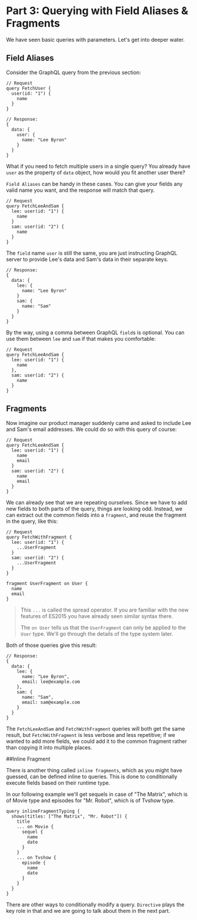 # Part 3: Querying with Field Aliases & Fragments

We have seen basic queries with parameters. Let's get into deeper water.

## Field Aliases

Consider the GraphQL query from the previous section:

```
// Request
query FetchUser {
  user(id: "1") {
    name
  }
}

// Response:
{
  data: {
    user: {
      name: "Lee Byron"
    }
  }
}
```

What if you need to fetch multiple users in a single query? You already have `user` as the property of `data` object, how would you fit another user there?

`Field Aliases` can be handy in these cases. You can give your fields any valid name you want, and the response will match that query.

```
// Request
query FetchLeeAndSam {
  lee: user(id: "1") {
    name
  }
  sam: user(id: "2") {
    name
  }
}
```

The `field` name `user` is still the same, you are just instructing GraphQL server to provide Lee's data and Sam's data in their separate keys.

```
// Response:
{
  data: {
    lee: {
      name: "Lee Byron"
    }
    sam: {
      name: "Sam"
    }
  }
}
```

By the way, using a comma between GraphQL `field`s is optional. You can use them between `lee` and `sam` if that makes you comfortable:

```
// Request
query FetchLeeAndSam {
  lee: user(id: "1") {
    name
  },
  sam: user(id: "2") {
    name
  }
}
```

## Fragments

Now imagine our product manager suddenly came and asked to include Lee and Sam's email addresses. We could do so with this query of course:

```
// Request
query FetchLeeAndSam {
  lee: user(id: "1") {
    name
    email
  }
  sam: user(id: "2") {
    name
    email
  }
}
```

We can already see that we are repeating ourselves. Since we have to add new fields to both parts of the query, things are looking odd. Instead, we can extract out the common fields into a `fragment`, and reuse the fragment in the query, like this:

```
// Request
query FetchWithFragment {
  lee: user(id: "1") {
    ...UserFragment
  }
  sam: user(id: "2") {
    ...UserFragment
  }
}

fragment UserFragment on User {
  name
  email
}
```

> This `...` is called the spread operator. If you are familiar with the new features of ES2015 you have already seen similar syntax there.
>
> The `on User` tells us that the `UserFragment` can only be applied to the `User` type. We'll go through the details of the type system later.

Both of those queries give this result:

```
// Response:
{
  data: {
    lee: {
      name: "Lee Byron",
      email: lee@example.com
    },
    sam: {
      name: "Sam",
      email: sam@example.com
    }
  }
}
```

The `FetchLeeAndSam` and `FetchWithFragment` queries will both get the same result, but `FetchWithFragment` is less verbose and less repetitive; if we wanted to add more fields, we could add it to the common fragment rather than copying it into multiple places.

##Inline Fragment

There is another thing called `inline fragments`, which as you might have guessed, can be defined inline to queries. This is done to conditionally execute fields based on their runtime type.

In our following example we'll get sequels in case of "The Matrix", which is of Movie type and episodes for "Mr. Robot", which is of Tvshow type.

```
query inlineFragmentTyping {
  shows(titles: ["The Matrix", "Mr. Robot"]) {
    title
    ... on Movie {
      sequel {
        name
        date
      }
    }
    ... on Tvshow {
      episode {
        name
        date
      }
    }
  }
}
```

There are other ways to conditionally modify a query. `Directive` plays the key role in that and we are going to talk about them in the next part.
